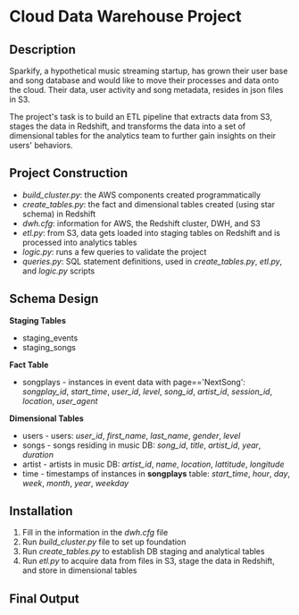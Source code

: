# Cloud Data Warehouse Project

## Description
Sparkify, a hypothetical music streaming startup, has grown their user base and song database and would like to move their processes
and data onto the cloud. Their data, user activity and song metadata, resides in json files in S3.

The project's task is to build an ETL pipeline that extracts data from S3, stages the data in Redshift, and transforms
the data into a set of dimensional tables for the analytics team to further gain insights on their users' behaviors.

## Project Construction
* *build_cluster.py*: the AWS components created programmatically 
* *create_tables.py*: the fact and dimensional tables created (using star schema) in Redshift
* *dwh.cfg*: information for AWS, the Redshift cluster, DWH, and S3
* _etl.py_: from S3, data gets loaded into staging tables on Redshift and is processed into analytics tables
* *logic.py*: runs a few queries to validate the project
* *queries.py*: SQL statement definitions, used in *create_tables.py*, *etl.py*, and *logic.py* scripts

## Schema Design
**Staging Tables**
* staging_events
* staging_songs

**Fact Table**
* songplays - instances in event data with page=='NextSong': *songplay_id*, *start_time*, *user_id*, *level*, *song_id*, *artist_id*, 
*session_id*, *location*, *user_agent*

**Dimensional Tables**
* users - users: *user_id*, *first_name*, *last_name*, *gender*, *level*
* songs - songs residing in music DB: *song_id*, *title*, *artist_id*, *year*, *duration*
* artist - artists in music DB: *artist_id*, *name*, *location*, *lattitude*, *longitude*
* time - timestamps of instances in **songplays** table: *start_time*, *hour*, *day*, *week*, *month*, *year*, *weekday*

## Installation 
1. Fill in the information in the *dwh.cfg* file 
2. Run *build_cluster.py* file to set up foundation
3. Run *create_tables.py* to establish DB staging and analytical tables
4. Run *etl.py* to acquire data from files in S3, stage the data in Redshift, and store in dimensional tables

## Final Output
